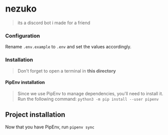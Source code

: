 # nezuko

> its a discord bot i made for a friend

### Configuration

Rename `.env.example` to `.env` and set the values accordingly.

### Installation

> Don't forget to open a terminal in **this directory**

#### PipEnv installation
> Since we use PipEnv to manage dependencies, you'll need to install it.
Run the following command: `python3 -m pip install --user pipenv`

## Project installation

Now that you have PipEnv, run `pipenv sync`
